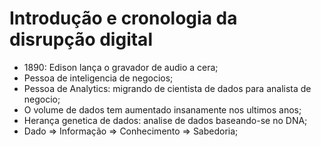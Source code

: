 # Introdução e cronologia da disrupção digital

- 1890: Edison lança o gravador de audio a cera;
- Pessoa de inteligencia de negocios;
- Pessoa de Analytics: migrando de cientista de dados para analista de negocio;
- O volume de dados tem aumentado insanamente nos ultimos anos;
- Herança genetica de dados: analise de dados baseando-se no  DNA;
- Dado => Informação => Conhecimento => Sabedoria;
